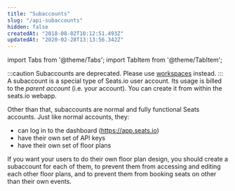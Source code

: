 ```yaml
---
title: "Subaccounts"
slug: "/api-subaccounts"
hidden: false
createdAt: "2018-08-02T10:12:51.493Z"
updatedAt: "2020-02-28T13:13:56.342Z"
---
```


import Tabs from '@theme/Tabs';
import TabItem from '@theme/TabItem';

:::caution 
Subaccounts are deprecated. Please use [workspaces](api-workspaces) instead.
:::
A subaccount is a special type of Seats.io user account. Its usage is billed to the *parent account* (i.e. your account). You can create it from within the seats.io webapp. 

Other than that, subaccounts are normal and fully functional Seats accounts. Just like normal accounts, they:
* can log in to the dashboard (https://app.seats.io)
* have their own set of API keys
* have their own set of floor plans

If you want your users to do their own floor plan design, you should create a subaccount for each of them, to prevent them from accessing and editing each other floor plans, and to prevent them from booking seats on other than their own events.
